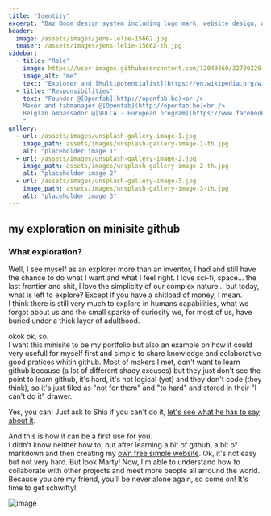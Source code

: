 ```yaml
---
title: "Identity"
excerpt: "Baz Boom design system including logo mark, website design, and branding applications."
header:
  image: /assets/images/jens-lelie-15662.jpg
  teaser: /assets/images/jens-lelie-15662-th.jpg
sidebar:
  - title: "Role"
    image: https://user-images.githubusercontent.com/12049360/32700229-353af766-c7c2-11e7-98b7-94a943654fe5.png
    image_alt: "me"
    text: "Explorer and [Multipotentialist](https://en.wikipedia.org/wiki/Multipotentiality)"
  - title: "Responsibilities"
    text: "Founder @[Openfab](http://openfab.be)<br />
    Maker and fabmanager @[Openfab](http://openfab.be)<br />
    Belgian ambassador @[VULCA - European program](https://www.facebook.com/vulcaeuropeanprogram/)<br />
    "
gallery:
  - url: /assets/images/unsplash-gallery-image-1.jpg
    image_path: assets/images/unsplash-gallery-image-1-th.jpg
    alt: "placeholder image 1"
  - url: /assets/images/unsplash-gallery-image-2.jpg
    image_path: assets/images/unsplash-gallery-image-2-th.jpg
    alt: "placeholder image 2"
  - url: /assets/images/unsplash-gallery-image-3.jpg
    image_path: assets/images/unsplash-gallery-image-3-th.jpg
    alt: "placeholder image 3"
---
```


## my exploration on minisite github
### What exploration?

Well, I see myself as an explorer more than an inventor, I had and still have the chance to do what I want and what I feel right.
I love sci-fi, space... the last frontier and shit, I love the simplicity of our complex nature... but today, what is left to explore? Except if you have a shitload of money, I mean.  
I think there is still very much to explore in humans capabilities, what we forgot about us and the small sparke of curiosity we, for most of us, have buried under a thick layer of adulthood.

okok ok, so.  
I want this minisite to be my portfolio but also an example on how it could very usefull for myself first and simple to share knowledge and colaborative good pratices whitin github.
Most of makers I met, don't want to learn github because (a lot of different shady excuses) but they just don't see the point to learn github, it's hard, it's not logical (yet) and they don't code (they think), so it's just filed as "not for them" and "to hard" and stored in their "I can't do it" drawer.  

Yes, you can! Just ask to Shia if you can't do it, [let's see what he has to say about it](https://www.youtube.com/watch?v=-NRaUjbZuOY).  

And this is how it can be a first use for you.   
I didn't know neither how to, but after learning a bit of github, a bit of markdown and then creating my [own free simple website](https://nicolasdb.github.io/post/nicolas-first-post). Ok, it's not easy but not very hard. But look Marty! Now, I'm able to understand how to collaborate with other projects and meet more people all arround the world. Because you are my friend, you'll be never alone again, so come on! It's time to get schwifty!   

![image](https://user-images.githubusercontent.com/12049360/32323816-861f4b74-bfc9-11e7-9795-781b90381454.png)
